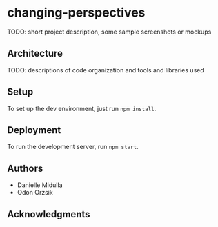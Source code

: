 # changing-perspectives

TODO: short project description, some sample screenshots or mockups

## Architecture

TODO:  descriptions of code organization and tools and libraries used

## Setup

To set up the dev environment, just run `npm install`.

## Deployment

To run the development server, run `npm start`.

## Authors

- Danielle Midulla
- Odon Orzsik

## Acknowledgments



